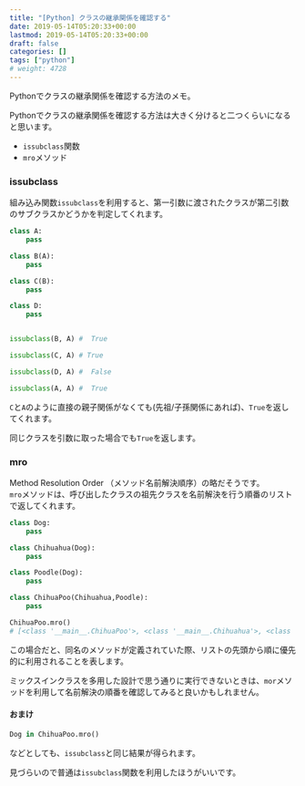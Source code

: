 ```yaml
---
title: "[Python] クラスの継承関係を確認する"
date: 2019-05-14T05:20:33+00:00
lastmod: 2019-05-14T05:20:33+00:00
draft: false
categories: []
tags: ["python"]
# weight: 4728
---
```

Pythonでクラスの継承関係を確認する方法のメモ。  

Pythonでクラスの継承関係を確認する方法は大きく分けると二つくらいになると思います。  

- `issubclass`関数  
- `mro`メソッド  

### issubclass  
組み込み関数`issubclass`を利用すると、第一引数に渡されたクラスが第二引数のサブクラスかどうかを判定してくれます。  
```py
class A:
    pass

class B(A):
    pass

class C(B):
    pass

class D:
    pass


issubclass(B, A) #  True

issubclass(C, A) # True

issubclass(D, A) #  False

issubclass(A, A) #  True
```
`C`と`A`のように直接の親子関係がなくても(先祖/子孫関係にあれば)、`True`を返してくれます。  

同じクラスを引数に取った場合でも`True`を返します。  

### mro  
Method Resolution Order （メソッド名前解決順序）の略だそうです。  
`mro`メソッドは、呼び出したクラスの祖先クラスを名前解決を行う順番のリストで返してくれます。  

```py
class Dog:
    pass

class Chihuahua(Dog):
    pass

class Poodle(Dog):
    pass

class ChihuaPoo(Chihuahua,Poodle):
    pass

ChihuaPoo.mro()
# [<class '__main__.ChihuaPoo'>, <class '__main__.Chihuahua'>, <class '__main__.Poodle'>, <class '__main__.Dog'>, <class 'object'>]
```
この場合だと、同名のメソッドが定義されていた際、リストの先頭から順に優先的に利用されることを表します。  

ミックスインクラスを多用した設計で思う通りに実行できないときは、`mor`メソッドを利用して名前解決の順番を確認してみると良いかもしれません。  

#### おまけ  
```py
Dog in ChihuaPoo.mro()
```
などとしても、`issubclass`と同じ結果が得られます。  

見づらいので普通は`issubclass`関数を利用したほうがいいです。

